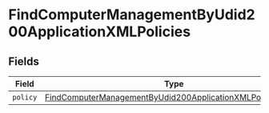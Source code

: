 # FindComputerManagementByUdid200ApplicationXMLPolicies


## Fields

| Field                                                                                                                                                 | Type                                                                                                                                                  | Required                                                                                                                                              | Description                                                                                                                                           |
| ----------------------------------------------------------------------------------------------------------------------------------------------------- | ----------------------------------------------------------------------------------------------------------------------------------------------------- | ----------------------------------------------------------------------------------------------------------------------------------------------------- | ----------------------------------------------------------------------------------------------------------------------------------------------------- |
| `policy`                                                                                                                                              | [FindComputerManagementByUdid200ApplicationXMLPoliciesPolicy](../../models/operations/findcomputermanagementbyudid200applicationxmlpoliciespolicy.md) | :heavy_minus_sign:                                                                                                                                    | N/A                                                                                                                                                   |